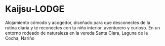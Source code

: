 # Kaijsu-LODGE
Alojamiento cómodo y acogedor, diseñado para que desconectes de la rutina diaria y te reconectes con tu niño interior, aventurero y curioso. En un entorno rodeado de naturaleza en la vereda Santa Clara, Laguna de la Cocha, Nariño
